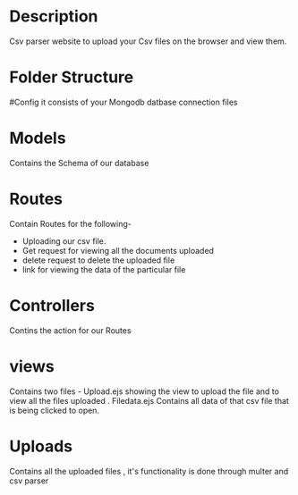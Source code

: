 # Description
Csv parser website  to upload your Csv files on the browser and view them.
# Folder Structure
 #Config 
 it consists of your Mongodb datbase connection files
# Models
Contains the Schema of our database
# Routes 
Contain Routes for the following-
- Uploading our csv file.
- Get request for viewing all the documents uploaded
- delete request to delete the uploaded file
- link  for viewing the data of the particular file
# Controllers
  Contins the action for our Routes
# views
  Contains two files - Upload.ejs showing the view to upload the  file and to view all the files uploaded . Filedata.ejs Contains all data of that csv file that is being clicked to open.
  # Uploads
  Contains all the uploaded files , it's functionality is done through multer and csv parser
  
  
